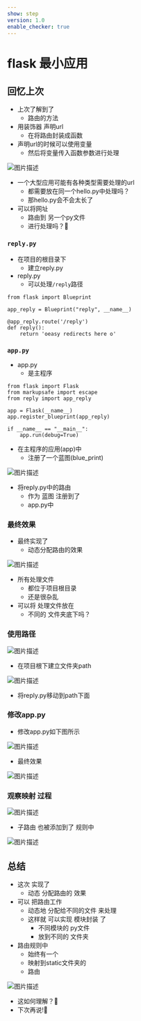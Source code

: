 ```yaml
---
show: step
version: 1.0
enable_checker: true
---
```


# flask 最小应用

## 回忆上次

- 上次了解到了
	- 路由的方法
- 用装饰器 声明url
	- 在将路由封装成函数
- 声明url的时候可以使用变量
	- 然后将变量传入函数参数进行处理

![图片描述](https://doc.shiyanlou.com/courses/uid1190679-20230427-1682589364258)

- 一个大型应用可能有各种类型需要处理的url
	- 都需要放在同一个hello.py中处理吗？
	- 那hello.py会不会太长了
- 可以将网址
	- 路由到 另一个py文件
	- 进行处理吗？🤔

### `reply.py`

- 在项目的根目录下
	- 建立reply.py
- reply.py
	- 可以处理`/reply`路径

```
from flask import Blueprint

app_reply = Blueprint("reply", __name__)

@app_reply.route('/reply')
def reply():
    return 'oeasy redirects here o'
```

### `app.py`

- app.py
	- 是主程序

```
from flask import Flask
from markupsafe import escape
from reply import app_reply

app = Flask(__name__)
app.register_blueprint(app_reply)

if __name__ == "__main__":
    app.run(debug=True)
```

- 在主程序的应用(app)中
	- 注册了一个蓝图(blue_print)

![图片描述](https://doc.shiyanlou.com/courses/uid1190679-20230427-1682587308344)

- 将reply.py中的路由
	- 作为 蓝图 注册到了 
	- app.py中


### 最终效果

- 最终实现了
	- 动态分配路由的效果

![图片描述](https://doc.shiyanlou.com/courses/uid1190679-20230123-1674463967979)

- 所有处理文件 
	- 都位于项目根目录
	- 还是很杂乱
- 可以将 处理文件放在
	- 不同的 文件夹底下吗？

### 使用路径

![图片描述](https://doc.shiyanlou.com/courses/uid1190679-20240402-1712045075818)

- 在项目根下建立文件夹path

![图片描述](https://doc.shiyanlou.com/courses/uid1190679-20240402-1712045117287)

- 将reply.py移动到path下面

### 修改app.py

- 修改app.py如下图所示

![图片描述](https://doc.shiyanlou.com/courses/uid1190679-20230427-1682589866939)

- 最终效果

![图片描述](https://doc.shiyanlou.com/courses/uid1190679-20230204-1675474048653)

### 观察映射 过程

![图片描述](https://doc.shiyanlou.com/courses/uid1190679-20230427-1682589890521)

- 子路由 也被添加到了 规则中

![图片描述](https://doc.shiyanlou.com/courses/uid1190679-20230204-1675474452955)

## 总结

- 这次 实现了
	- 动态 分配路由的 效果
- 可以 把路由工作 
	- 动态地 分配给不同的文件 来处理
	- 这样就 可以实现 模块封装 了
		- 不同模块的 py文件
		- 放到不同的 文件夹
- 路由规则中 
	- 始终有一个
	- 映射到static文件夹的
	- 路由

![图片描述](https://doc.shiyanlou.com/courses/uid1190679-20230204-1675474452955)

- 这如何理解？🤔
- 下次再说!👋